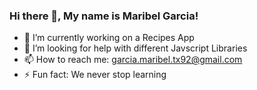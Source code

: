 ### Hi there 👋, My name is Maribel Garcia!

<!--
**Mbravo36/Mbravo36** is a ✨ _special_ ✨ repository because its `README.md` (this file) appears on your GitHub profile.

Here are some ideas to get you started:

- 🔭 I’m currently working on ...
- 🌱 I’m currently learning ...
- 👯 I’m looking to collaborate on ...
- 🤔 I’m looking for help with ...
- 💬 Ask me about ...
- 📫 How to reach me: ...
- 😄 Pronouns: ...
- ⚡ Fun fact: ...
-->
- 🔭 I’m currently working on a Recipes App
- 🤔 I’m looking for help with different Javscript Libraries
- 📫 How to reach me: garcia.maribel.tx92@gmail.com
- ⚡ Fun fact: We never stop learning
